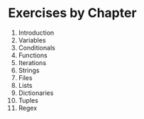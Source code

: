 # Exercises by Chapter

1. Introduction
2. Variables
3. Conditionals
4. Functions
5. Iterations
6. Strings
7. Files
8. Lists
9. Dictionaries
10. Tuples
11. Regex


